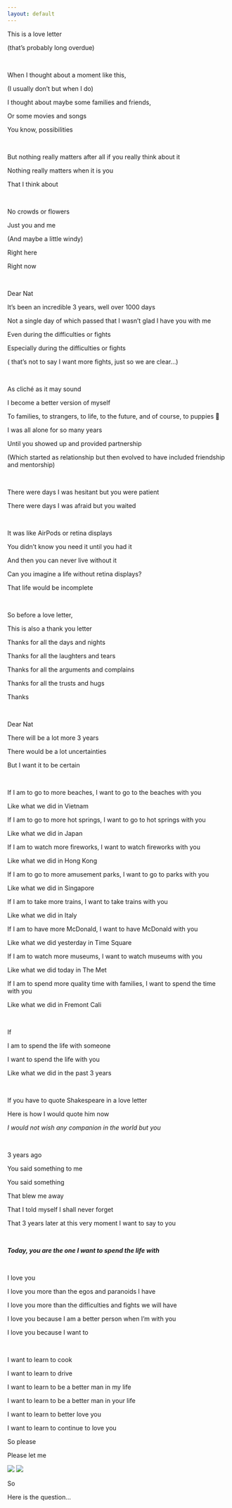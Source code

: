 ```yaml
---
layout: default
---
```


This is a love letter

(that’s probably long overdue)

&nbsp;

When I thought about a moment like this,

(I usually don’t but when I do)

I thought about maybe some families and friends,

Or some movies and songs

You know, possibilities

&nbsp;

But nothing really matters after all if you really think about it

Nothing really matters when it is you

That I think about

&nbsp;

No crowds or flowers

Just you and me

(And maybe a little windy)

Right here

Right now

&nbsp;

Dear Nat

It’s been an incredible 3 years, well over 1000 days

Not a single day of which passed that I wasn’t glad I have you with me

Even during the difficulties or fights

Especially during the difficulties or fights

( that’s not to say I want more fights, just so we are clear…)

&nbsp;

As cliché as it may sound

I become a better version of myself

To families, to strangers, to life, to the future, and of course, to puppies 🐶

I was all alone for so many years

Until you showed up and provided partnership

(Which started as relationship but then evolved to have included friendship and mentorship)

&nbsp;

There were days I was hesitant but you were patient

There were days I was afraid but you waited

&nbsp;

It was like AirPods or retina displays

You didn’t know you need it until you had it

And then you can never live without it

Can you imagine a life without retina displays?

That life would be incomplete

&nbsp;

So before a love letter,

This is also a thank you letter

Thanks for all the days and nights

Thanks for all the laughters and tears

Thanks for all the arguments and complains

Thanks for all the trusts and hugs

Thanks

&nbsp;

Dear Nat

There will be a lot more 3 years

There would be a lot uncertainties

But I want it to be certain

&nbsp;

If I am to go to more beaches, I want to go to the beaches with you

Like what we did in Vietnam

If I am to go to more hot springs, I want to go to hot springs with you

Like what we did in Japan

If I am to watch more fireworks, I want to watch fireworks with you

Like what we did in Hong Kong

If I am to go to more amusement parks, I want to go to parks with you

Like what we did in Singapore

If I am to take more trains, I want to take trains with you

Like what we did in Italy

If I am to have more McDonald, I want to have McDonald with you

Like what we did yesterday in Time Square

If I am to watch more museums, I want to watch museums with you

Like what we did today in The Met

If I am to spend more quality time with families, I want to spend the time with you

Like what we did in Fremont Cali

&nbsp;

If

I am to spend the life with someone

I want to spend the life with you

Like what we did in the past 3 years

&nbsp;

If you have to quote Shakespeare in a love letter

Here is how I would quote him now

_I would not wish any companion in the world but you_

&nbsp;

3 years ago

You said something to me

You said something

That blew me away

That I told myself I shall never forget

That 3 years later at this very moment I want to say to you

&nbsp;

**_Today, you are the one I want to spend the life with_**

&nbsp;

I love you

I love you more than the egos and paranoids I have

I love you more than the difficulties and fights we will have

I love you because I am a better person when I’m with you

I love you because I want to

&nbsp;

I want to learn to cook

I want to learn to drive

I want to learn to be a better man in my life

I want to learn to be a better man in your life

I want to learn to better love you

I want to learn to continue to love you

So please

Please let me

![](/IMAGE-1.JPG)
![](/IMAGE.JPG)

So

Here is the question…
